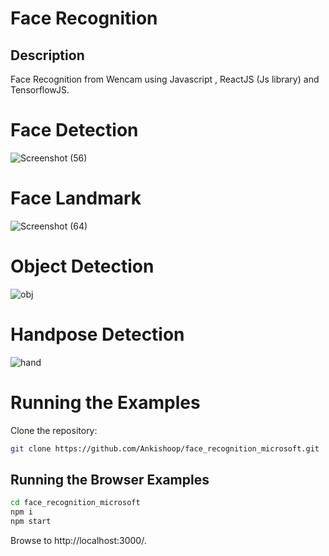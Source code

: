# Face Recognition 

## Description

Face Recognition from Wencam using Javascript , ReactJS (Js library) and TensorflowJS.

# Face Detection
![Screenshot (56)](https://user-images.githubusercontent.com/88278862/170658088-993bbfb4-757b-4094-8620-2d921e852d68.png)

# Face Landmark
![Screenshot (64)](https://user-images.githubusercontent.com/88278862/170658777-a4d1ec28-93bf-4872-b530-1660e6298bb2.png)

# Object Detection
![obj](https://user-images.githubusercontent.com/88278862/170690255-59cb7ca0-1ecb-4bcb-9d7e-63a3a9471f31.jpeg)


# Handpose Detection
![hand](https://user-images.githubusercontent.com/88278862/170690274-41763dc9-2a6e-4e1b-994c-3a858212f392.jpeg)



# Running the Examples

Clone the repository:

``` bash
git clone https://github.com/Ankishoop/face_recognition_microsoft.git
```

## Running the Browser Examples

``` bash
cd face_recognition_microsoft
npm i
npm start
```

Browse to http://localhost:3000/.
